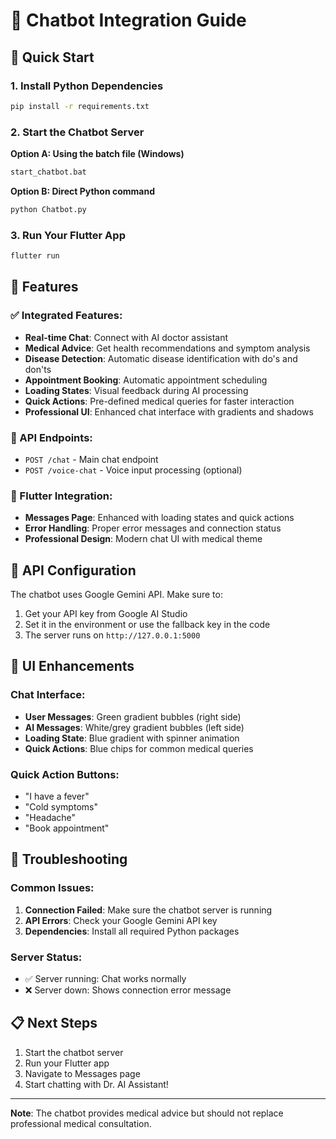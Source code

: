 # 🤖 Chatbot Integration Guide

## 🚀 Quick Start

### 1. Install Python Dependencies

```bash
pip install -r requirements.txt
```

### 2. Start the Chatbot Server

**Option A: Using the batch file (Windows)**

```bash
start_chatbot.bat
```

**Option B: Direct Python command**

```bash
python Chatbot.py
```

### 3. Run Your Flutter App

```bash
flutter run
```

## 🔧 Features

### ✅ Integrated Features:

- **Real-time Chat**: Connect with AI doctor assistant
- **Medical Advice**: Get health recommendations and symptom analysis
- **Disease Detection**: Automatic disease identification with do's and don'ts
- **Appointment Booking**: Automatic appointment scheduling
- **Loading States**: Visual feedback during AI processing
- **Quick Actions**: Pre-defined medical queries for faster interaction
- **Professional UI**: Enhanced chat interface with gradients and shadows

### 🎯 API Endpoints:

- `POST /chat` - Main chat endpoint
- `POST /voice-chat` - Voice input processing (optional)

### 📱 Flutter Integration:

- **Messages Page**: Enhanced with loading states and quick actions
- **Error Handling**: Proper error messages and connection status
- **Professional Design**: Modern chat UI with medical theme

## 🔑 API Configuration

The chatbot uses Google Gemini API. Make sure to:

1. Get your API key from Google AI Studio
2. Set it in the environment or use the fallback key in the code
3. The server runs on `http://127.0.0.1:5000`

## 🎨 UI Enhancements

### Chat Interface:

- **User Messages**: Green gradient bubbles (right side)
- **AI Messages**: White/grey gradient bubbles (left side)
- **Loading State**: Blue gradient with spinner animation
- **Quick Actions**: Blue chips for common medical queries

### Quick Action Buttons:

- "I have a fever"
- "Cold symptoms"
- "Headache"
- "Book appointment"

## 🚨 Troubleshooting

### Common Issues:

1. **Connection Failed**: Make sure the chatbot server is running
2. **API Errors**: Check your Google Gemini API key
3. **Dependencies**: Install all required Python packages

### Server Status:

- ✅ Server running: Chat works normally
- ❌ Server down: Shows connection error message

## 📋 Next Steps

1. Start the chatbot server
2. Run your Flutter app
3. Navigate to Messages page
4. Start chatting with Dr. AI Assistant!

---

**Note**: The chatbot provides medical advice but should not replace professional medical consultation.
